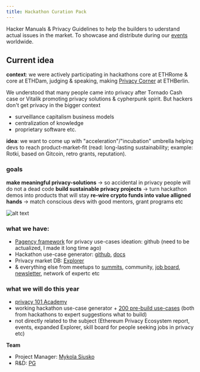 ```yaml
---
title: Hackathon Curation Pack
---
```


Hacker Manuals & Privacy Guidelines to help the builders to uderstand actual issues in the market.
To showcase and distribute during our [events](https://lu.ma/calendar/manage/cal-WJeK56sraztsiIa) worldwide.

## **Current idea** 

**context**: we were actively participating in hackathons core at ETHRome & core at ETHDam, judging & speaking, making [Privacy Corner](https://c24ber.web3privacy.info) at ETHBerlin.

We understood that many people came into privacy after Tornado Cash case or Vitalik promoting privacy solutions & cypherpunk spirit.
But hackers don't get privacy in the bigger context
- surveillance capitalism business models
- centralization of knowledge
- proprietary software etc.

**idea**: we want to come up with "acceleration"/"incubation" umbrella helping devs to reach product-market-fit (read: long-lasting sustainability; example: Rotki, based on Gitcoin, retro grants, reputation).

### goals
**make meaningful privacy-solutions** -> so accidental in privacy people will do not a dead code
**build sustainable privacy projects** -> turn hackathon demos into products that will stay
**re-wire crypto funds into value alligned hands** -> match conscious devs with good mentors, grant programs etc

![alt text](https://github.com/web3privacy/docs/blob/main/src/content/docs/assets/Hacker%20journey%20x%20W3PN%20aplicability2.jpg)

### **what we have**:
- [Pagency framework](https://github.com/web3privacy/pagency) for privacy use-cases ideation: github (need to be actualized, I made it long time ago)
- Hackathon use-case generator: [github](https://github.com/web3privacy/docs/blob/main/src/content/docs/projects/hackathon-use-cases-generator.md), [docs](https://github.com/web3privacy/docs/blob/main/src/content/docs/projects/hackathon-use-cases-generator.md)
- Privacy market DB: [Explorer](https://explorer.web3privacy.info)
- & everything else from meetups to [summits](https://summit.web3privacy.info/), community, [job board](https://jobs.web3privacy.info), [newsletter](http://news.web3privacy.info), network of expertc etc

### **what we will do this year**
- [privacy 101 Academy](https://github.com/web3privacy/projects/issues/8)
- working hackathon use-case generator + [200 pre-build use-cases](https://github.com/web3privacy/web3privacy/blob/main/Market%20overview/Ethereum%20Ecosystem/Hackathon%20projects.md) (both from hackathons to expert suggestions what to build)
- not directly related to the subject (Ethereum Privacy Ecosystem report, events, expanded Explorer, skill board for people seeking jobs in privacy etc)

**Team**
- Project Manager: [Mykola Siusko](https://github.com/Msiusko)
- R&D: [PG](https://github.com/EclecticSamurai)
